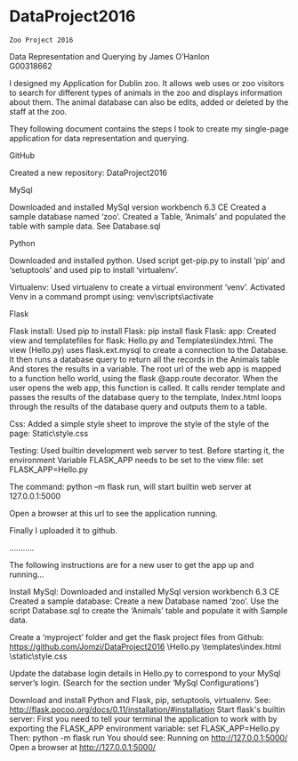 # DataProject2016
    Zoo Project 2016
Data Representation and Querying
                                                                                      by 
                                                                         James O’Hanlon  
                                                                            G00318662          
                                                                               
I designed my Application for Dublin zoo. It allows web uses or zoo visitors to search for different types of animals in the zoo and displays information about them. The animal database can also be edits, added or deleted by the staff at the zoo.

They following document contains the steps I took to create my single-page application for data representation and querying.

GitHub

Created a new repository: DataProject2016

MySql

Downloaded and installed MySql version workbench 6.3 CE
Created a sample database named ‘zoo’. Created a Table, ’Animals’ and populated 
the table with sample data. See Database.sql

Python

Downloaded and installed python. Used script get-pip.py to install ‘pip’ and 
‘setuptools’ and used pip to install ‘virtualenv’.

Virtualenv: Used virtualenv to create a virtual environment ‘venv’. Activated 
Venv in a command prompt using: venv\scripts\activate


Flask

Flask install: Used pip to install Flask: pip install flask 
Flask: app: Created view and templatefiles for flask: Hello.py and
Templates\index.html.
The view (Hello.py) uses flask.ext.mysql to create a connection to the 
Database. It then runs a database query to return all the records in the Animals table
And stores the results in a variable.
The root url of the web app is mapped to a function hello world, using the flask
@app.route decorator. When the user opens the web app, this function is called.
It calls render template and passes the results of the database query to the template,
Index.html loops through the results of the database query and outputs them to a table.

Css: Added a simple style sheet to improve the style of the style  of the page:
Static\style.css

Testing: Used builtin development web server to test. Before starting it, the environment
Variable FLASK_APP needs to be set to the view file: set
FLASK_APP=Hello.py 

The command: python –m flask run, will start builtin web server
at 127.0.0.1:5000

Open a browser at this url to see the application running.

Finally I uploaded it to github.

………..


The following instructions are for a new user to get the app up and running…

Install MySql:  Downloaded and installed MySql version workbench 6.3 CE
Created a sample database: Create a new Database named ‘zoo’. 
Use the script Database.sql to create the ‘Animals’ table and populate it with
Sample data.

Create a ‘myproject’ folder and get the flask project files from 
Github: https://github.com/Jomzi/DataProject2016
\Hello.py
\templates\index.html
\static\style.css

Update the database login details in Hello.py to correspond to your MySql server’s login.
(Search for the section under ‘MySql Configurations’) 

Download and install Python and Flask, pip, setuptools, virtualenv.
See: http://flask.pocoo.org/docs/0.11/installation/#installation
Start flask's builtin server:
First you need to tell your terminal the application to work with by exporting the FLASK_APP environment variable: set FLASK_APP=Hello.py
Then: python -m flask run
You should see: Running on http://127.0.0.1:5000/
Open a browser at http://127.0.0.1:5000/







